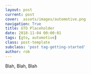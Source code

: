 ```yaml
---
layout: post
current: post
cover:  assets/images/automotive.png
navigation: True
title: GTO Placeholder
date: 2018-11-04 00:00:01
tags: [gto, automotive]
class: post-template
subclass: 'post tag-getting-started'
author: rob
---
```


Blah, Blah, Blah
